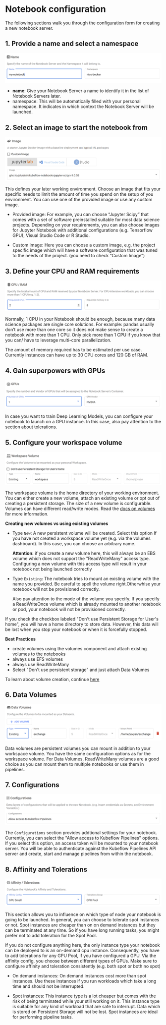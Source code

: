 # Notebook configuration

The following sections walk you through the configuration form for creating
a new notebook server.

## 1. Provide a name and select a namespace

![name and namespace](/img/notebooks/name.png)

-   **name**: Give your Notebook Server a name to identify it in the list of 
    Notebook Servers later.
-   namespace: This will be automatically filled with your personal 
    namespace. It indicates in which context the Notebook Server will be
    launched.

## 2. Select an image to start the notebook from

![image](/img/notebooks/image.png)

This defines your later working environment. Choose an image that fits your
specific needs to limit the amount of time you spend on the setup of you
environment. You can use one of the provided image or use any custom image.

-   Provided image: For example, you can choose “Jupyter Scipy” that comes 
    with a set of software preinstalled suitable for most data science 
    projects. Depending on your requirements, you can also choose images
    for Jupyter Notebook with additional configurations (e.g. Tensorflow 
    GPU), Visual Studio Code or R Studio.

-   Custom image: Here you can choose a custom image, e.g. the project 
    specific image which will have a software configuration that was tuned
    to the needs of the project. (you need to check “Custom Image”)

## 3. Define your CPU and RAM requirements

![select CPU and RAM](/img/notebooks/select-cpu-and-ram.png)

Normally, 1 CPU in your Notebook should be enough, because many data 
science packages are single core solutions. For example: pandas usually 
don’t use more than one core so it does not make sense to create a notebook
with more than 1 CPU. Only pick more than 1 CPU if you know that you can/
have to leverage multi-core parallelization.

The amount of memory required has to be estimated per use case. Currently
instances can have up to 30 CPU cores and 120 GB of RAM.

## 4. Gain superpowers with GPUs

![select GPU](/img/notebooks/select-gpu.png)

In case you want to train Deep Learning Models, you can configure your 
notebook to launch on a GPU instance. In this case, also pay attention to
the section about tolerations.

## 5. Configure your workspace volume

![workspace volume](/img/notebooks/workspace-volume.png)

The workspace volume is the home directory of your working environment.
You can either create a new volume, attach an existing volume or opt out
of creating a persistent storage. The size of a new volume is configurable.
Volumes can have different read/write modes. Read the
[docs on volumes](../volumes/volumes.md) for more information.

**Creating new volumes vs using existing volumes**

-   Type `New`: A new persistent volume will be created. Select this option
    If you have not created a workspace volume yet (e.g. via the volumes 
    dashboard). In this case, you can choose an arbitrary name. 
    
    **Attention:** if you create a new volume here, this will always be an EBS 
    volume which does not support the "ReadWriteMany" access type. Configuring
    a new volume with this access type will result in your notebook not being
    launched correctly
    
-   Type `Existing`: The notebook tries to mount an existing volume with 
    the name you provided. Be careful to spell the volume right.Otherwhise 
    your notebook will not be provisioned correctly. 
    
    Also pay attention to the mode of the volume you specify. If you 
    specify a ReadWriteOnce volume which is already mounted to another 
    notebook or pod, your notebook will not be provisioned correctly.

If you check the checkbox labeled "Don't use Persistent Storage for User's
home", you will have a home directory to store data. However, this data
will be lost when you stop your notebook or when it is forcefully stopped.

**Best Practices**

-   create volumes using the volumes component and attach existing volumes to
    the notebooks
-   always use EFS volumes
-   always use ReadWriteMany
-   Select "Don't use persistent storage" and just attach Data Volumes

To learn about volume creation, continue [here](../volumes/volumes.md)

## 6. Data Volumes

![workspace volume](/img/notebooks/data-volume.png)

Data volumes are persistent volumes you can mount in addition to your
workspace volume. You have the same configuration options as for the
workspace volume. For Data Volumes, ReadWriteMany volumes are a good
choice as you can mount them to multiple notebooks or use them in
pipelines.

## 7. Configurations<a name="configurations"></a>

![workspace volume](/img/notebooks/configurations.png)

The `Configurations` section provides addtional settings for your notebook.
Currently, you can select the "Allow access to Kubeflow Pipelines" options.
If you select this option, an access token will be mounted to your notebook
server. You will be able to authenticate against the Kubeflow Pipelines
API server and create, start and manage pipelines from within the notebook. 

## 8. Affinity and Tolerations

![workspace volume](/img/notebooks/tolerations.png)

This section allows you to influence on which type of node your notebook
is going to be launched. In general, you can choose to tolerate spot 
instances or not. Spot instances are cheaper than on on demand instances
but they can be terminated at any time. So if you have long running tasks,
you might prefer not to add toleration for the Spot Pool.

If you do not configure anything here, the only instance type your notebook
can be deployed to is an on-demand cpu instance. Consequently, you have to
add tolerations for any GPU Pool, if you have configured a GPU. Via the
affinity config, you choose between different types of GPUs. Make sure to
configure affinity and toleration consistently (e.g. both spot or both no
spot)

-   On demand instances: On demand instances cost more than spot instances.
    Use these instances if you run workloads which take a long time and
    should not be interrupted.

-   Spot instances: This instance type is a lot cheaper but comes with the
    risk of being terminated while your still working on it. This instance
    type is suitable for any kind of workload that are safe to interrupt.
    Data which is stored on Persistent Storage will not be lost. Spot
    instances are ideal for performing pipeline tasks.
